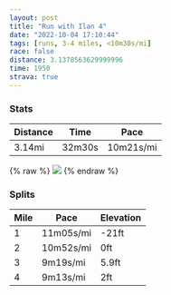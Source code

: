 ```yaml
---
layout: post
title: "Run with Ilan 4"
date: "2022-10-04 17:10:44"
tags: [runs, 3-4 miles, <10m30s/mi]
race: false
distance: 3.1378563629999996
time: 1950
strava: true
---
```


### Stats

| Distance | Time | Pace |
|----------|------|------|
|3.14mi|32m30s|10m21s/mi|

{% raw %}
<img src='https://maps.googleapis.com/maps/api/staticmap?maptype=roadmap&path=enc:epuwFvksbMGD]t@ELALH`@B^?t@HTRV@LC^ETkAnB}@p@K^@PDBTJF?NDFAPJLd@V^h@XLZE~A@XDD?f@ZLMt@?Pb@hA@d@]lBGPEdA|@Zn@^\Xy@s@OIYF[xADFXHb@XNHXFh@ZrBxAZZbAj@PLZZTHRR|Al@x@d@VHXTRd@NRXP^PRAVPx@N`@X\NV@zAb@zB|@d@HbBj@?HQr@Eb@i@fBQz@Uh@CRB@D@JCNIFI\eARc@V_AFG\eAJIB?HBNLp@XFb@RPdCx@z@b@@B?dAE`A?v@Bp@RLPEFa@FqCHaA?o@C]Fs@?UCIWEQZUdA[p@Cb@DTTVBj@?hCHh@TTLCFa@@mACY@e@D{@Hi@@yABi@MK]EeAAYP[`@UHUUYOYKQAIFQz@KLi@OUKI@GDmBzDe@v@UXMHe@JCKFg@RgAD]`@oBD]ACa@?{@Sc@Ei@CcA[uAOeAWu@I{A[sBYo@Se@Ui@i@oAg@YEa@UcAa@IIeAa@}Au@}@e@c@[oAc@sAs@iAs@EMFoAFc@Dq@Jk@Dw@Jq@@OAOLa@JcANc@Ji@FcAESIIe@Yg@QsA]eA[QMUW{@oA]y@f@Y^i@hAYFECMCB@C?GDE@YSW{@o@[g@{@g@]e@Ky@][&key=AIzaSyC1MId7bFpkLXNAaYhBSTb8jLyiSqzbDtM&size=800x800&markers=color:yellow|label:S|40.74771,-73.99628&markers=color:green|label:F|40.750959999999964,-73.99788999999994'>
{% endraw %}

### Splits

| Mile | Pace | Elevation |
|------|------|-----------|
|1|11m05s/mi|-21ft|
|2|10m52s/mi|0ft|
|3|9m19s/mi|5.9ft|
|4|9m13s/mi|2ft|

